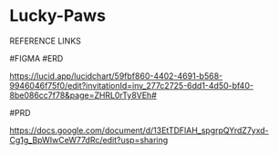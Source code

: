 # Lucky-Paws
REFERENCE LINKS

#FIGMA
#ERD

https://lucid.app/lucidchart/59fbf860-4402-4691-b568-9946046f75f0/edit?invitationId=inv_277c2725-6dd1-4d50-bf40-8be086cc7f78&page=ZHRL0rTy8VEh#

#PRD

https://docs.google.com/document/d/13EtTDFlAH_spgrpQYrdZ7yxd-Cg1g_BpWIwCeW77dRc/edit?usp=sharing
